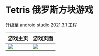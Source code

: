 # Tetris 俄罗斯方块游戏

升级至 android studio 2021.3.1 工程

游戏主页|游戏页面
---|---
![](doc/page_1.jpeg) |![](doc/page_2.jpeg)